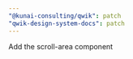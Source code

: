 ```yaml
---
"@kunai-consulting/qwik": patch
"qwik-design-system-docs": patch
---
```


Add the scroll-area component
